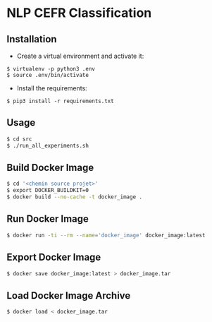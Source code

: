 # NLP CEFR Classification

## Installation

- Create a virtual environment and activate it:

```
$ virtualenv -p python3 .env
$ source .env/bin/activate
```

- Install the requirements:

```
$ pip3 install -r requirements.txt
```

## Usage

```bash
$ cd src
$ ./run_all_experiments.sh
```

## Build Docker Image

```bash
$ cd '<chemin source projet>'
$ export DOCKER_BUILDKIT=0    
$ docker build --no-cache -t docker_image .
```

## Run Docker Image

```bash
$ docker run -ti --rm --name='docker_image' docker_image:latest
```

## Export Docker Image

```bash
$ docker save docker_image:latest > docker_image.tar
```

## Load Docker Image Archive

```bash
$ docker load < docker_image.tar
```


